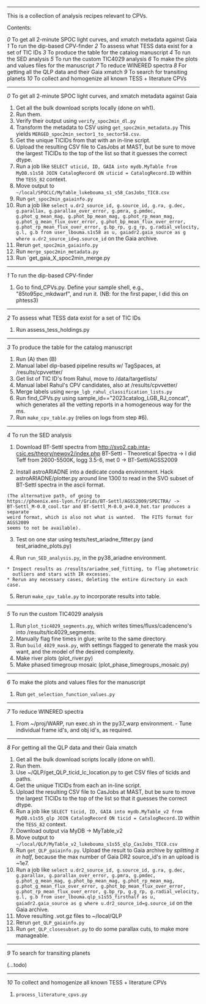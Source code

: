 ----------
This is a collection of analysis recipes relevant to CPVs.

Contents:

_0_ To get all 2-minute SPOC light curves, and xmatch metadata against Gaia
_1_ To run the dip-based CPV-finder
_2_ To assess what TESS data exist for a set of TIC IDs
_3_ To produce the table for the catalog manuscript
_4_ To run the SED analysis
_5_ To run the custom TIC4029 analysis
_6_ To make the plots and values files for the manuscript
_7_ To reduce WINERED spectra
_8_ For getting all the QLP data and their Gaia xmatch
_9_ To search for transiting planets
_10_ To collect and homogenize all known TESS + literature CPVs

----------
_0_ To get all 2-minute SPOC light curves, and xmatch metadata against Gaia

  1. Get all the bulk download scripts locally (done on wh1).
  2. Run them.
  3. Verify their output using `verify_spoc2min_dl.py`
  4. Transform the metadata to CSV using `get_spoc2min_metadata.py`
     This yields `MERGED_spoc2min_sector1_to_sector58.csv`.
  5. Get the unique TICIDs from that with an in-line script.
  6. Upload the resulting CSV file to CasJobs at MAST, but be sure to move the
     largest TICIDs to the top of the list so that it guesses the correct dtype.
  7. Run a job like
    ```
    SELECT uticid, ID, GAIA into mydb.MyTable from MyDB.s1s58
    JOIN CatalogRecord ON uticid = CatalogRecord.ID
    ```
    within the `TESS_82` context.
  8. Move output to `~/local/SPOCLC/MyTable_lukebouma_s1_s58_CasJobs_TIC8.csv`
  9. Run `get_spoc2min_gaiainfo.py`
  10. Run a job like
    ```
    select u.dr2_source_id, g.source_id, g.ra, g.dec, g.parallax,
    g.parallax_over_error, g.pmra, g.pmdec, g.phot_g_mean_mag, g.phot_bp_mean_mag,
    g.phot_rp_mean_mag, g.phot_g_mean_flux_over_error,
    g.phot_bp_mean_flux_over_error, g.phot_rp_mean_flux_over_error, g.bp_rp,
    g.g_rp, g.radial_velocity, g.l, g.b
    from user_lbouma.s1s58 as u, gaiadr2.gaia_source as g
    where u.dr2_source_id=g.source_id
    ```
    on the Gaia archive.
  11. Rerun `get_spoc2min_gaiainfo.py`
  12. Run `merge_spoc2min_metadata.py`
  13. Run `get_gaia_X_spoc2min_merge.py

----------
_1_ To run the dip-based CPV-finder

  1. Go to find_CPVs.py.  Define your sample shell, e.g., "85to95pc_mkdwarf",
     and run it.  (NB: for the first paper, I did this on phtess3)

----------
_2_ To assess what TESS data exist for a set of TIC IDs

  1. Run assess_tess_holdings.py

----------
_3_ To produce the table for the catalog manuscript

  1. Run (A) then (B)
  2. Manual label dip-based pipeline results w/ TagSpaces, at /results/cpvvetter/
  3. Get list of TIC ID's from Rahul, move to /data/targetlists/
  4. Manual label Rahul's CPV candidates, also at /results/cpvvetter/
  5. Merge labels using `merge_lgb_rahul_classification_lists.py`
  6. Run find_CPVs.py using sample_id=="2023catalog_LGB_RJ_concat", which
     generates all the vetting reports in a homogeneous way for the ms.
  7. Run `make_cpv_table.py` (relies on logs from step #6).

----------
_4_ To run the SED analysis

  1. Download BT-Settl spectra from
    http://svo2.cab.inta-csic.es/theory/newov2/index.php
    BT-Settl - Theoretical Spectra
    -> I did Teff from 2600-5500K, logg 3.5-6, met 0
    -> BT-Settl/AGSS2009

  2. Install astroARIADNE into a dedicate conda environment.  Hack
    astroARIADNE/plotter.py around line 1300 to read in the SVO subset of
    BT-Settl spectra in the ascii format.

    (The alternative path, of going to
    https://phoenix.ens-lyon.fr/Grids/BT-Settl/AGSS2009/SPECTRA/ ->
    BT-Settl_M-0.0_cool.tar and BT-Settl_M-0.0_a+0.0_hot.tar produces a separate
    weird format, which is also not what is wanted.  The FITS format for AGSS2009
    seems to not be available).

  3. Test on one star using tests/test_ariadne_fitter.py (and
     test_ariadne_plots.py)

  4. Run `run_SED_analysis.py`, in the py38_ariadne environment.

    * Inspect results as /results/ariadne_sed_fitting, to flag photometric
      outliers and stars with IR excesses.
    * Rerun any necessary cases, deleting the entire directory in each case.

  5. Rerun `make_cpv_table.py` to incorporate results into table.

----------
_5_ To run the custom TIC4029 analysis

  1. Run `plot_tic4029_segments.py`, which writes times/fluxs/cadenceno's into
     /results/tic4029_segments.
  2. Manually flag fine times in glue; write to the same directory.
  3. Run `build_4029_mask.py`, with settings flagged to generate the mask you
     want, and the model of the desired complexity.
  4. Make river plots (plot_river.py)
  5. Make phased timegroup mosaic (plot_phase_timegroups_mosaic.py)

----------
_6_ To make the plots and values files for the manuscript

  1. Run `get_selection_function_values.py`

----------
_7_ To reduce WINERED spectra

  1. From ~/proj/WARP, run exec.sh in the py37_warp environment.
    - Tune individual frame id's, and obj id's, as required.

----------
_8_ For getting all the QLP data and their Gaia xmatch

  1. Get all the bulk download scripts locally (done on wh1).
  2. Run them.
  3. Use ~/QLP/get_QLP_ticid_lc_location.py to get CSV files of ticids and paths.
  4. Get the unique TICIDs from each an in-line script.
  5. Upload the resulting CSV file to CasJobs at MAST, but be sure to move the
     largest TICIDs to the top of the list so that it guesses the correct dtype.
  6. Run a job like
    ```
    SELECT ticid, ID, GAIA into mydb.MyTable_v2 from MyDB.s1s55_qlp
    JOIN CatalogRecord ON ticid = CatalogRecord.ID
    ```
    within the `TESS_82` context.
  7. Download output via MyDB -> MyTable_v2
  8. Move output to `~/local/QLP/MyTable_v2_lukebouma_s1s55_qlp_CasJobs_TIC8.csv`
  9. Run `get_QLP_gaiainfo.py`.  Upload the result to Gaia archive by _splitting
     it in half_, because the max number of Gaia DR2 source_id's in an upload is
     ~1e7.
  10. Run a job like
    ```
    select u.dr2_source_id, g.source_id, g.ra, g.dec, g.parallax,
    g.parallax_over_error, g.pmra, g.pmdec, g.phot_g_mean_mag, g.phot_bp_mean_mag,
    g.phot_rp_mean_mag, g.phot_g_mean_flux_over_error,
    g.phot_bp_mean_flux_over_error, g.phot_rp_mean_flux_over_error, g.bp_rp,
    g.g_rp, g.radial_velocity, g.l, g.b
    from user_lbouma.qlp_s1s55_firsthalf as u, gaiadr2.gaia_source as g
    where u.dr2_source_id=g.source_id
    ```
    on the Gaia archive.
  11. Move resulting .vot.gz files to ~/local/QLP
  12. Rerun `get_QLP_gaiainfo.py`
  13. Run `get_QLP_closesubset.py` to do some parallax cuts, to make more
      manageable.

----------
_9_ To search for transiting planets

  (...todo)

----------
_10_ To collect and homogenize all known TESS + literature CPVs

1. `process_literature_cpvs.py`
